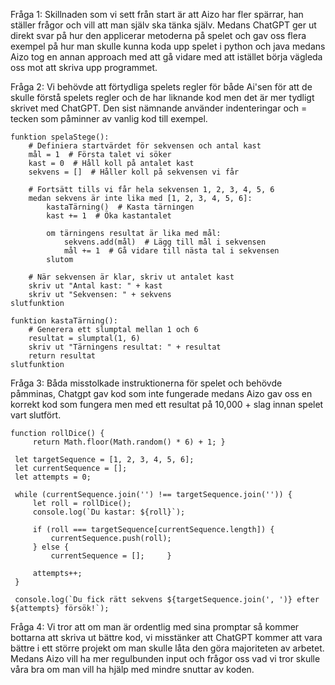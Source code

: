 Fråga 1: Skillnaden som vi sett från start är att Aizo har fler spärrar, han ställer frågor och vill att man själv ska tänka själv. Medans ChatGPT ger ut direkt svar på hur den applicerar metoderna på spelet och gav oss flera exempel på hur man skulle kunna koda upp spelet i python och java medans Aizo tog en annan approach med att gå vidare med att istället börja vägleda oss mot att skriva upp programmet.

Fråga 2: Vi behövde att förtydliga spelets regler för både Ai'sen för att de skulle förstå spelets regler och de har liknande kod men det är mer tydligt skrivet med ChatGPT. Den sist nämnande använder indenteringar och = tecken som påminner av vanlig kod till exempel.

```
funktion spelaStege():
    # Definiera startvärdet för sekvensen och antal kast
    mål = 1  # Första talet vi söker
    kast = 0  # Håll koll på antalet kast
    sekvens = []  # Håller koll på sekvensen vi får

    # Fortsätt tills vi får hela sekvensen 1, 2, 3, 4, 5, 6
    medan sekvens är inte lika med [1, 2, 3, 4, 5, 6]:
        kastaTärning()  # Kasta tärningen
        kast += 1  # Öka kastantalet

        om tärningens resultat är lika med mål:
            sekvens.add(mål)  # Lägg till mål i sekvensen
            mål += 1  # Gå vidare till nästa tal i sekvensen
        slutom

    # När sekvensen är klar, skriv ut antalet kast
    skriv ut "Antal kast: " + kast
    skriv ut "Sekvensen: " + sekvens
slutfunktion

funktion kastaTärning():
    # Generera ett slumptal mellan 1 och 6
    resultat = slumptal(1, 6)
    skriv ut "Tärningens resultat: " + resultat
    return resultat
slutfunktion
```

Fråga 3: Båda misstolkade instruktionerna för spelet och behövde påmminas, Chatgpt gav kod som inte fungerade medans Aizo gav oss en korrekt kod som fungera men med ett resultat på 10,000 + slag innan spelet vart slutfört.

```
function rollDice() {
     return Math.floor(Math.random() * 6) + 1; }

 let targetSequence = [1, 2, 3, 4, 5, 6];
 let currentSequence = [];
 let attempts = 0;

 while (currentSequence.join('') !== targetSequence.join('')) {
     let roll = rollDice();
     console.log(`Du kastar: ${roll}`);
    
     if (roll === targetSequence[currentSequence.length]) {
         currentSequence.push(roll);
     } else {
         currentSequence = [];     }
    
     attempts++;
 }

 console.log(`Du fick rätt sekvens ${targetSequence.join(', ')} efter ${attempts} försök!`);
```

Fråga 4: Vi tror att om man är ordentlig med sina promptar så kommer bottarna att skriva ut bättre kod, vi misstänker att ChatGPT kommer att vara bättre i ett större projekt om man skulle låta den göra majoriteten av arbetet. Medans Aizo vill ha mer regulbunden input och frågor oss vad vi tror skulle våra bra om man vill ha hjälp med mindre snuttar av koden. 
